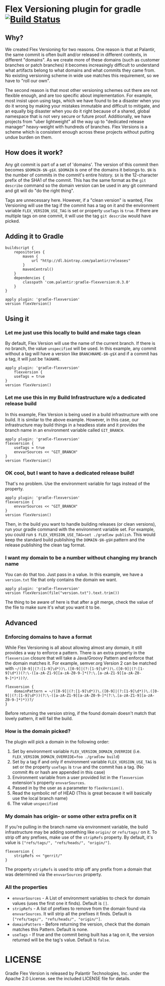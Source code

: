 # Flex Versioning plugin for gradle [![Build Status](https://travis-ci.org/palantir/gradle-flexversion.svg?branch=master)](https://travis-ci.org/palantir/gradle-flexversion)

## Why?
We created Flex Versioning for two reasons. One reason is that at Palantir, the same commit is often built and/or released in different contexts, in different "domains". As we create more of these domains (such as customer branches or patch branches) it becomes increasingly difficult to understand what artifacts belong to what domains and what commits they came from. No existing versioning scheme in wide use matches this requirement, so we have to "roll our own".

The second reason is that most other versioning schemes out there are not flexible enough, and are too specific about implementation. For example, most insist upon using tags, which we have found to be a disaster when you do it wrong by making your mistakes immutable and difficult to mitigate, and an equally big disaster when you do it right because of a shared, global namespace that is not very secure or future proof. Additionally, we have projects from "uber lightweight" all the way up to "dedicated release manager" heavy-weight with hundreds of branches. Flex Versions is a scheme which is consistent enough across these projects without putting undue burden on them.

## How does it work?
Any git commit is part of a set of 'domains'.  The version of this commit then becomes `$DOMAIN-$N-g$X`.  `$DOMAIN` is one of the domains it belongs to. `$N` is the number of commits in the commit's entire history. `$X` is the 12-character prefix of the SHA1 of the commit.  This has the same format as the `git describe` command so the domain version can be used in any git command and git will do "do the right thing".

Tags are unnecessary here.  However, if a "clean version" is wanted, Flex Versioning will use the tag if the commit has a tag on it and the environment variable `FLEX_VERSION_USE_TAG` is set or property `useTags` is `true`.  If there are multiple tags on one commit, it will use the tag `git describe` would have picked.


## Adding it to Gradle

	buildscript {
		repositories {
			maven {
				url "http://dl.bintray.com/palantir/releases"
			}
			mavenCentral()
		}
		dependencies {
			classpath 'com.palantir:gradle-flexversion:0.3.0'
		}
	}

	apply plugin: 'gradle-flexversion'
	version flexVersion()

## Using it

### Let me just use this locally to build and make tags clean

By default, Flex Version will use the name of the current branch.  If there is no branch, the value `unspecified` will be used.  In this example, any commit without a tag will have a version like `BRANCHNAME-$N-g$X` and if a commit has a tag, it will just be `TAGNAME`.

	apply plugin: 'gradle-flexversion'
		flexversion {
		useTags = true
	}
	version flexVersion()

### Let me use this in my Build Infrastructure w/o a dedicated release build

In this example, Flex Version is being used in a build infrastructure with one build.  It is similar to the above example.  However, in this case, our infrastructure may build things in a headless state and it provides the branch name in an environment variable called `GIT_BRANCH`.

	apply plugin: 'gradle-flexversion'
	flexversion {
		useTags = true
		envvarSources << "GIT_BRANCH"
	}
	version flexVersion()

### OK cool, but I want to have a dedicated release build!

That's no problem.  Use the environment variable for tags instead of the property.

	apply plugin: 'gradle-flexversion'
	flexversion {
		envvarSources << "GIT_BRANCH"
	}
	version flexVersion()

Then, in the build you want to handle building releases (or clean versions), run your gradle command with the environment variable set.  For example, you could run `$ FLEX_VERSION_USE_TAG=set ./gradlew publish`.  This would keep the standard build publishing the `DOMAIN-$N-g$H` pattern and the release publishing the clean tag format.

### I want my domain to be a number without changing my branch name

You can do that too.  Just pass in a value.  In this example, we have a `version.txt` file that only contains the domain we want.

	apply plugin: 'gradle-flexversion'
	version flexVersion(file("version.txt").text.trim())

The thing to be aware of here is that after a git merge, check the value of the file to make sure it's what you want it to be.

## Advanced

### Enforcing domains to have a format

While Flex Versioning is all about allowing almost any domain, it still provides a way to enforce a pattern.  There is an extra property in the `flexversion` closure that will take a Java/Groovy Pattern and enforce that the domain matches it.  For example, semver.org Version 2 can be matched with `~/([0-9]|(?:[1-9]\d*))\.([0-9]|(?:[1-9]\d*))\.([0-9]|(?:[1-9]\d*))(?:\-([a-zA-Z1-9][a-zA-Z0-9-]*(?:\.[a-zA-Z1-9][a-zA-Z0-9-]*)*))?/`.

	flexversion {
		domainPattern = ~/([0-9]|(?:[1-9]\d*))\.([0-9]|(?:[1-9]\d*))\.([0-9]|(?:[1-9]\d*))(?:\-([a-zA-Z1-9][a-zA-Z0-9-]*(?:\.[a-zA-Z1-9][a-zA-Z0-9-]*)*))?/
	}

Before returning the version string, if the found domain doesn't match that lovely pattern, it will fail the build.

### How is the domain picked?

The plugin will pick a domain in the following order:

1.  Set by environment variable `FLEX_VERSION_DOMAIN_OVERRIDE` (i.e. `FLEX_VERSION_DOMAIN_OVERRIDE=foo ./gradlew build`)
2.  Set by a tag if and only if environment variable `FLEX_VERSION_USE_TAG` is set or the property `useTags` is `true` and the commit has a tag. (No commit #s or hash are appended in this case)
3.  Environment variable from a user provided list in the `flexversion` extension's property `envvarSources`.
3.  Passed in by the user as a parameter to `flexVersion()`.
4.  Read the symbolic ref of HEAD (This is great because it will basically use the local branch name)
5.  The value `unspecified`

### My domain has origin- or some other extra prefix on it

If you're pulling in the branch name via environment variable, the build infrastructure may be adding something like `origin/` or `refs/tags/` on it.  To strip off any prefixes, make use of the `stripRefs` property.  By default, it's value is `["refs/tags/", "refs/heads/", "origin/"]`.

	flexversion {
		stripRefs << "gerrit/"
	}

The property `stripRefs` is used to strip off any prefix from a domain that was determined via the `envvarSources` property.

### All the properties

*  `envvarSources` - A List of environment variables to check for domain values (uses the first one it finds).  Default is `[]`.
*  `stripRefs` - A list of prefixes to remove from the domain found via `envvarSources`.  It will strip all the prefixes it finds.  Default is `["refs/tags/", "refs/heads/", "origin/"]`.
*  `domainPattern` - Before returning the version, check that the domain matches this Pattern.  Default is none.
*  `useTags` - If true and the commit being built has a tag on it, the version returned will be the tag's value.  Default is `false`.

# LICENSE

Gradle Flex Version is released by Palantir Technologies, Inc. under the Apache 2.0 License. see the included LICENSE file for details.
